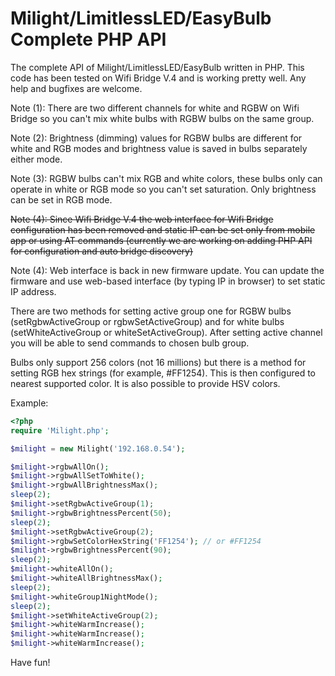 Milight/LimitlessLED/EasyBulb Complete PHP API
==============

The complete API of Milight/LimitlessLED/EasyBulb written in PHP.
This code has been tested on Wifi Bridge V.4 and is working pretty well.
Any help and bugfixes are welcome.


Note (1): There are two different channels for white and RGBW on Wifi Bridge so you can't mix white bulbs with RGBW bulbs on the same group.

Note (2): Brightness (dimming) values for RGBW bulbs are different for white and RGB modes and brightness value is saved in bulbs separately either mode.

Note (3): RGBW bulbs can't mix RGB and white colors, these bulbs only can operate in white or RGB mode so you can't set saturation. Only brightness can be set in RGB mode.

~~Note (4): Since Wifi Bridge V.4 the web interface for Wifi Bridge configuration has been removed and static IP can be set only from mobile app or using AT commands (currently we are working on adding PHP API for configuration and auto bridge discovery)~~

Note (4): Web interface is back in new firmware update. You can update the firmware and use web-based interface (by typing IP in browser) to set static IP address.

There are two methods for setting active group one for RGBW bulbs (setRgbwActiveGroup or rgbwSetActiveGroup) and for white bulbs (setWhiteActiveGroup or whiteSetActiveGroup). After setting active channel you will be able to send commands to chosen bulb group.

Bulbs only support 256 colors (not 16 millions) but there is a method for setting RGB hex strings (for example, #FF1254). This is then configured to nearest supported color. It is also possible to provide HSV colors.

Example:

```php
<?php
require 'Milight.php';

$milight = new Milight('192.168.0.54');

$milight->rgbwAllOn();
$milight->rgbwAllSetToWhite();
$milight->rgbwAllBrightnessMax();
sleep(2);
$milight->setRgbwActiveGroup(1);
$milight->rgbwBrightnessPercent(50);
sleep(2);
$milight->setRgbwActiveGroup(2);
$milight->rgbwSetColorHexString('FF1254'); // or #FF1254
$milight->rgbwBrightnessPercent(90);
sleep(2);
$milight->whiteAllOn();
$milight->whiteAllBrightnessMax();
sleep(2);
$milight->whiteGroup1NightMode();
sleep(2);
$milight->setWhiteActiveGroup(2);
$milight->whiteWarmIncrease();
$milight->whiteWarmIncrease();
$milight->whiteWarmIncrease();
```

Have fun!
